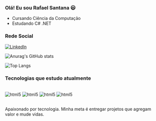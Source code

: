 ### Olá! Eu sou Rafael Santana 😃
- Cursando Ciência da Computação
- Estudando C# .NET
### Rede Social

[![Linkedln](https://img.shields.io/badge/LinkedIn-0077B5?style=for-the-badge&logo=linkedin&logoColor=white)](https://www.linkedin.com/in/rafael-santana11/)

![Anurag's GitHub stats](https://github-readme-stats.vercel.app/api?username=Rafaelsn11&show_icons=true&theme=tokyonight)

![Top Langs](https://github-readme-stats.vercel.app/api/top-langs/?username=Rafaelsn11&hide_progress=true&theme=tokyonight)

### Tecnologias que estudo atualmente

<div style="display: inline_block"><br/>
    <img align="center" alt="html5" src="https://img.shields.io/badge/C%23-239120?style=for-the-badge&logo=c-sharp&logoColor=white"/>
    <img align="center" alt="html5" src="https://img.shields.io/badge/.NET-5C2D91?style=for-the-badge&logo=.net&logoColor=white"/>
    <img align="center" alt="html5" src="https://img.shields.io/badge/C-00599C?style=for-the-badge&logo=c&logoColor=white"/>
    <img align="center" alt="html5" src="https://img.shields.io/badge/Python-14354C?style=for-the-badge&logo=python&logoColor=white"/>
    
</div><br/>

Apaixonado por tecnologia. Minha meta é entregar projetos que agregam valor e mude vidas.

